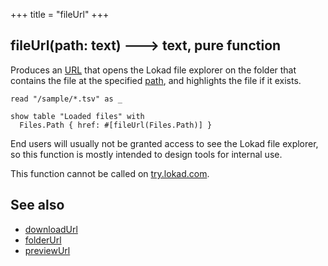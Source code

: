 +++
title = "fileUrl"
+++

## fileUrl(path: text) 🡒 text, pure function

Produces an [URL](../../stu/url/) that opens the Lokad file explorer on the folder that contains the file at the specified [path](../../pqr/path/), and highlights the file if it exists.

```envision
read "/sample/*.tsv" as _

show table "Loaded files" with
  Files.Path { href: #[fileUrl(Files.Path)] }
```

End users will usually not be granted access to see the Lokad file explorer, so this function is mostly intended to design tools for internal use.

This function cannot be called on [try.lokad.com](https://try.lokad.com/).

## See also

- [downloadUrl](../../def/downloadurl/)
- [folderUrl](../../def/folderurl/)
- [previewUrl](../../pqr/previewurl/)
